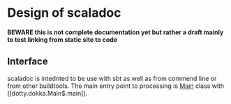 # Design of scaladoc

**BEWARE this is not complete documentation yet but rather a draft mainly to test linking from static site to code**

## Interface

scaladoc is intednted to be use with sbt as well as from commend line or from other buildtools. The main entry point to processing is [Main](dotty.dokka.Main$) class with [[dotty.dokka.Main$.main]].